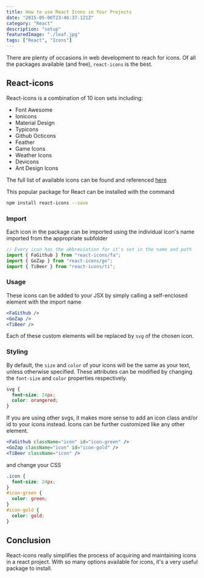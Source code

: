 ```yaml
---
title: How to use React Icons in Your Projects
date: "2015-05-06T23:46:37.121Z"
category: "React"
description: "setup"
featuredImage: "./leaf.jpg"
tags: ["React", "Icons"]
---
```


There are plenty of occasions in web development to reach for icons. Of all the packages available (and free), `react-icons` is the best.

## React-icons

React-icons is a combination of 10 icon sets including:
- Font Awesome
- Ionicons
- Material Design
- Typicons
- Github Octicons
- Feather
- Game Icons
- Weather Icons
- Devicons
- Ant Design Icons

The full list of available icons can be found and referenced [here](https://react-icons.netlify.com/#/)

This popular package for React can be installed with the command

```bash
npm install react-icons --save
```

### Import
Each icon in the package can be imported using the individual icon's name imported from the appropriate subfolder

```javascript
// Every icon has the abbreviation for it's set in the name and path
import { FaGithub } from "react-icons/fa";
import { GoZap } from "react-icons/go";
import { TiBeer } from "react-icons/ti";
```

### Usage
These icons can be added to your JSX by simply calling a self-enclosed element with the import name

```jsx
<FaGithub />
<GoZap />
<TiBeer />
```

Each of these custom elements will be replaced by `svg` of the chosen icon.

### Styling
By default, the `size` and `color` of your icons will be the same as your text, unless otherwise specified. These attributes can be modified by changing the `font-size` and `color` properties respectively.

```css
svg {
  font-size: 24px;
  color: orangered;
}
```

If you are using other svgs, it makes more sense to add an icon class and/or id to your icons instead. Icons can be further customized like any other element.

```jsx
<FaGithub className="icon" id="icon-green" />
<GoZap className="icon" id="icon-gold" />
<TiBeer className="icon" />
```
and change your CSS
```css
.icon {
  font-size: 24px;
}
#icon-green {
  color: green;
}
#icon-gold {
  color: gold;
}
```

## Conclusion
React-icons really simplifies the process of acquiring and maintaining icons in a react project. With so many options available for icons, it's a very useful package to install. 